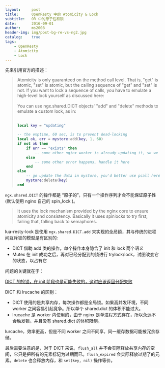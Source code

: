 ```yaml
---
layout:     post
title:      OpenResty 中的 Atomicity & Lock
subtitle:   OR 中的原子性和锁
date:       2016-09-01
author:     ms2008
header-img: img/post-bg-re-vs-ng2.jpg
catalog:    true
tags:
    - OpenResty
    - Atomicity
    - Lock
---
```


先来引用官方的描述：

> Atomicity is only guaranteed on the method call level. That is, "get" is atomic, "set" is atomic, but the calling sequence of "get" and "set" is not. If you want to lock a sequence of calls, you have to emulate a high-level lock yourself as discussed here:
><br><br>
> You can use ngx.shared.DICT objects' "add" and "delete" methods to emulate a custom lock, as in:
><br><br>
>```lua
> local key = "updating"
>
> -- the exptime, 60 sec, is to prevent dead-locking
> local ok, err = mystore:add(key, 1, 60)
> if not ok then
>     if err == "exists" then
>         -- some other nginx worker is already updating it, so we give up
>     else
>         -- some other error happens, handle it here
>     end
> else
>     -- go update the data in mystore, you'd better use pcall here to prevent crashing in the middle
>     mystore:delete(key)
> end
>```

`ngx.shared.DICT` 的操作都是 “原子的”，只有一个操作序列才会不能保证原子性(默认使用 nginx 自己的 spin_lock )。

> It uses the lock mechanism provided by the nginx core to ensure atomicity and consistency. Basically it uses spinlocks to try first, failing that, falling back to semaphores.

lua-resty-lock 是使用 `ngx.shared.DICT.add` 来实现的全局锁，其与传统的进程间互斥锁的模型是有区别的:

-  DICT 借助 add 类的操作，单个操作本身隐含了 init 和 lock 两个语义
- Mutex 在 init 成功之后，再对已经分配到的锁进行 trylock/lock，试图改变它的状态，以占有它

问题的关键就在于：

<u>DICT 的抢锁，在 init 阶段也是可能失败的，这时应该返回分配失败</u>

DICT 和 lrucache 的区别：

- DICT 使用的是共享内存，每次操作都是全局锁。如果高并发环境，不同 worker 之间容易引起竞争。所以单个 shared.dict 的体积不能过大。
- lrucache 是 worker 内使用的，由于 nginx 是单进程方式存在，所以永远不会触发锁。并且没有 shared.dict 的体积限制。

lurcache，效率更高，但是不同 worker 之间不同享，同一缓存数据可能被冗余存储。

最后需要注意的是，对于 DICT 来说，`flush_all` 并不会实际释放共享内存的空间，它只是把所有的元素标记为过期而已。`flush_expired` 会实际释放过期了的元素。`delete` 也会释放内存，和 `set(key, nil)` 操作等价。
